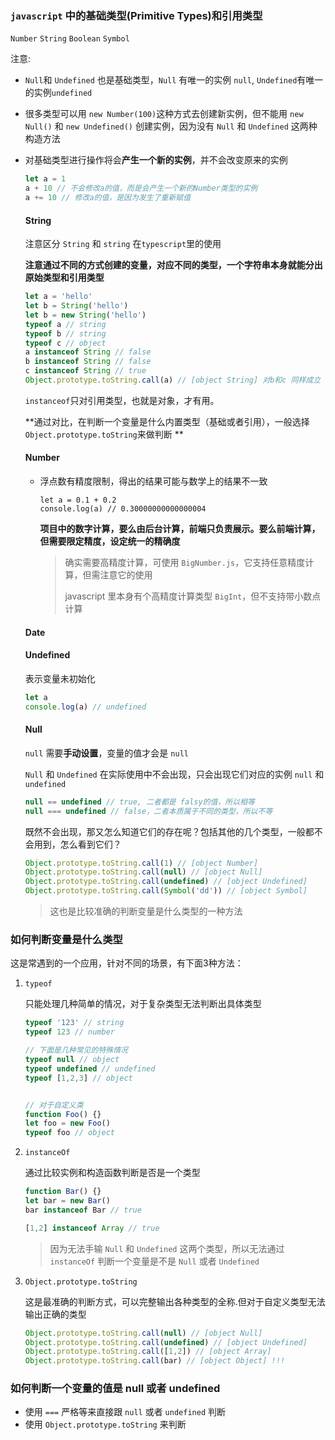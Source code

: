 ### `javascript` 中的基础类型(Primitive Types)和引用类型

`Number` `String` `Boolean` `Symbol`

注意:

- `Null`和 `Undefined` 也是基础类型，`Null` 有唯一的实例 `null`, `Undefined`有唯一的实例`undefined`

- 很多类型可以用 `new Number(100)`这种方式去创建新实例，但不能用 `new Null()` 和 `new Undefined()` 创建实例，因为没有 `Null` 和 `Undefined` 这两种构造方法

- 对基础类型进行操作将会**产生一个新的实例**，并不会改变原来的实例

  ```javascript
  let a = 1
  a + 10 // 不会修改a的值，而是会产生一个新的Number类型的实例
  a += 10 // 修改a的值，是因为发生了重新赋值
  ```

  #### String

  注意区分 `String` 和 `string` 在`typescript`里的使用

  

  **注意通过不同的方式创建的变量，对应不同的类型，一个字符串本身就能分出原始类型和引用类型**

  ```javascript
  let a = 'hello' 
  let b = String('hello')
  let b = new String('hello')
  typeof a // string
  typeof b // string
  typeof c // object
  a instanceof String // false
  b instanceof String // false
  c instanceof String // true
  Object.prototype.toString.call(a) // [object String] 对b和c 同样成立
  ```

  `instanceof`只对引用类型，也就是对象，才有用。

  **通过对比，在判断一个变量是什么内置类型（基础或者引用），一般选择 `Object.prototype.toString`来做判断 **

  #### Number
  
  * 浮点数有精度限制，得出的结果可能与数学上的结果不一致
  
    ```
    let a = 0.1 + 0.2
    console.log(a) // 0.30000000000000004
    ```

    **项目中的数字计算，要么由后台计算，前端只负责展示。要么前端计算，但需要限定精度，设定统一的精确度**

    > 确实需要高精度计算，可使用 `BigNumber.js`，它支持任意精度计算，但需注意它的使用
    >
    > javascript 里本身有个高精度计算类型 `BigInt`，但不支持带小数点计算
  
  #### Date
  
  #### Undefined
  
  表示变量未初始化
  
  ```javascript
  let a
  console.log(a) // undefined
  ```
  
  #### Null
  
  `null` 需要**手动设置**，变量的值才会是 `null`
  
  `Null` 和 `Undefined` 在实际使用中不会出现，只会出现它们对应的实例 `null` 和` undefined`
  
  ```javascript
  null == undefined // true, 二者都是 falsy的值，所以相等
  null === undefined // false，二者本质属于不同的类型，所以不等
  ```
  
  既然不会出现，那又怎么知道它们的存在呢？包括其他的几个类型，一般都不会用到，怎么看到它们？
  
  ```javascript
  Object.prototype.toString.call(1) // [object Number]
  Object.prototype.toString.call(null) // [object Null]
  Object.prototype.toString.call(undefined) // [object Undefined]
  Object.prototype.toString.call(Symbol('dd')) // [object Symbol]
  ```
  
  > 这也是比较准确的判断变量是什么类型的一种方法
  
  



### 如何判断变量是什么类型

这是常遇到的一个应用，针对不同的场景，有下面3种方法：

1. `typeof`

   只能处理几种简单的情况，对于复杂类型无法判断出具体类型

   ```javascript
   typeof '123' // string
   typeof 123 // number
   
   // 下面是几种常见的特殊情况
   typeof null // object 
   typeof undefined // undefined
   typeof [1,2,3] // object
   
   
   // 对于自定义类
   function Foo() {}
   let foo = new Foo()
   typeof foo // object
   ```

2. `instanceOf`

   通过比较实例和构造函数判断是否是一个类型

   ```javascript
   function Bar() {}
   let bar = new Bar()
   bar instanceof Bar // true
   
   [1,2] instanceof Array // true
   ```

   > 因为无法手输 `Null` 和 `Undefined` 这两个类型，所以无法通过 `instanceOf` 判断一个变量是不是 `Null` 或者 `Undefined`

3. `Object.prototype.toString`

   这是最准确的判断方式，可以完整输出各种类型的全称.但对于自定义类型无法输出正确的类型

   ```javascript
   Object.prototype.toString.call(null) // [object Null]
   Object.prototype.toString.call(undefined) // [object Undefined]
   Object.prototype.toString.call([1,2]) // [object Array]
   Object.prototype.toString.call(bar) // [object Object] !!!
   ```

   

### 如何判断一个变量的值是 null 或者 undefined

* 使用 `===` 严格等来直接跟 `null` 或者 `undefined` 判断
* 使用 `Object.prototype.toString` 来判断